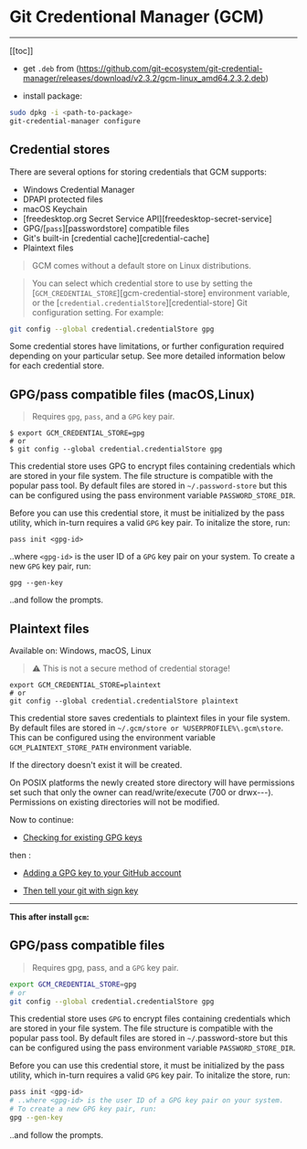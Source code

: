 # Git Credentional Manager (GCM)
---

[[toc]]


- get `.deb` from (https://github.com/git-ecosystem/git-credential-manager/releases/download/v2.3.2/gcm-linux_amd64.2.3.2.deb)

- install package:

```sh
sudo dpkg -i <path-to-package>
git-credential-manager configure
```

## Credential stores

There are several options for storing credentials that GCM supports:

- Windows Credential Manager
- DPAPI protected files
- macOS Keychain
- [freedesktop.org Secret Service API][freedesktop-secret-service]
- GPG/[`pass`][passwordstore] compatible files
- Git's built-in [credential cache][credential-cache]
- Plaintext files

> GCM comes without a default store on Linux distributions.

> You can select which credential store to use by setting the [`GCM_CREDENTIAL_STORE`][gcm-credential-store] environment variable, or the [`credential.credentialStore`][credential-store]
Git configuration setting. For example:

```bash
git config --global credential.credentialStore gpg
```

Some credential stores have limitations, or further configuration required depending on your particular setup. See more detailed information below for each credential store.

## GPG/pass compatible files (macOS,Linux)

> Requires `gpg`, `pass`, and a `GPG` key pair.

```shell
$ export GCM_CREDENTIAL_STORE=gpg
# or
$ git config --global credential.credentialStore gpg
```

This credential store uses GPG to encrypt files containing credentials which are stored in your file system. The file structure is compatible with the popular pass tool. By default files are stored in `~/.password-store` but this can be configured using the pass environment variable `PASSWORD_STORE_DIR`.

Before you can use this credential store, it must be initialized by the pass utility, which in-turn requires a valid `GPG` key pair. To initalize the store, run:

`pass init <gpg-id>`

..where `<gpg-id>` is the user ID of a `GPG` key pair on your system. To create a new `GPG` key pair, run:

`gpg --gen-key`

..and follow the prompts.


## Plaintext files

Available on: Windows, macOS, Linux

> ⚠️ This is not a secure method of credential storage!

```
export GCM_CREDENTIAL_STORE=plaintext
# or
git config --global credential.credentialStore plaintext
```

This credential store saves credentials to plaintext files in your file system. By default files are stored in `~/.gcm/store or %USERPROFILE%\.gcm\store`. This can be configured using the environment variable `GCM_PLAINTEXT_STORE_PATH` environment variable.

If the directory doesn't exist it will be created.

On POSIX platforms the newly created store directory will have permissions set such that only the owner can read/write/execute (700 or drwx---). Permissions on existing directories will not be modified.

Now to continue:

- [Checking for existing GPG keys](https://docs.github.com/en/authentication/managing-commit-signature-verification/checking-for-existing-gpg-keys)

then :

- [Adding a GPG key to your GitHub account](https://docs.github.com/en/authentication/managing-commit-signature-verification/adding-a-gpg-key-to-your-github-account)

- [Then tell your git with sign key](https://docs.github.com/en/authentication/managing-commit-signature-verification/telling-git-about-your-signing-key)

---

**This after install `gcm`:**

## GPG/pass compatible files

> Requires gpg, pass, and a `GPG` key pair.

```bash
export GCM_CREDENTIAL_STORE=gpg
# or
git config --global credential.credentialStore gpg
```

This credential store uses `GPG` to encrypt files containing credentials which are stored in your file system. The file structure is compatible with the popular pass tool. By default files are stored in `~/`.password-store but this can be configured using the pass environment variable `PASSWORD_STORE_DIR`.

Before you can use this credential store, it must be initialized by the pass utility, which in-turn requires a valid `GPG` key pair. To initalize the store, run:

```bash
pass init <gpg-id>
# ..where <gpg-id> is the user ID of a GPG key pair on your system.
# To create a new GPG key pair, run:
gpg --gen-key
```


..and follow the prompts.


